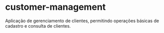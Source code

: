 # customer-management
Aplicação de gerenciamento de clientes, permitindo operações básicas de cadastro e consulta de clientes.
